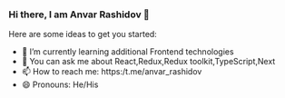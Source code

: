 ### Hi there, I am Anvar Rashidov 👋

Here are some ideas to get you started:

- 🌱 I’m currently learning additional Frontend technologies  
- 💬 You can ask me about React,Redux,Redux toolkit,TypeScript,Next
- 📫 How to reach me: https:/t.me/anvar_rashidov
- 😄 Pronouns: He/His

